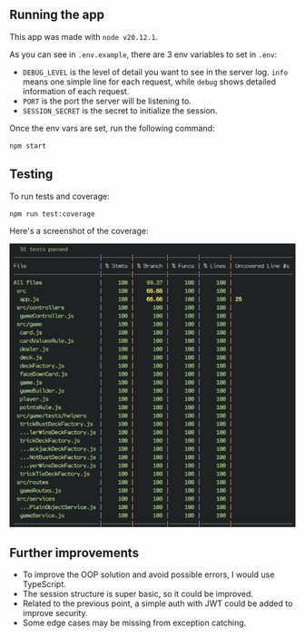 ## Running the app

This app was made with `node v20.12.1`.

As you can see in `.env.example`, there are 3 env variables to set in `.env`:

- `DEBUG_LEVEL` is the level of detail you want to see in the server log. `info` means one simple line for each request, while `debug` shows detailed information of each request.
- `PORT` is the port the server will be listening to.
- `SESSION_SECRET` is the secret to initialize the session.

Once the env vars are set, run the following command:

```bash
npm start
```

## Testing

To run tests and coverage:

```bash
npm run test:coverage
```

Here's a screenshot of the coverage:

![Coverage Report](readme_files/coverage.png)

## Further improvements

- To improve the OOP solution and avoid possible errors, I would use TypeScript.
- The session structure is super basic, so it could be improved.
- Related to the previous point, a simple auth with JWT could be added to improve security.
- Some edge cases may be missing from exception catching.
